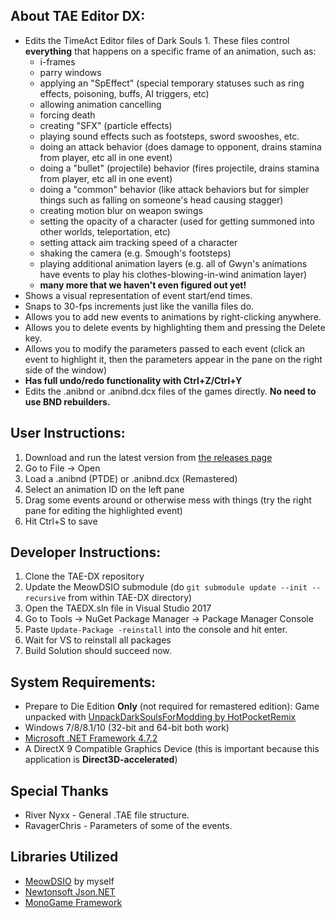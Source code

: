 ## About TAE Editor DX:
* Edits the TimeAct Editor files of Dark Souls 1. These files control **everything** that happens on a specific frame of an animation, such as:
  * i-frames
  * parry windows
  * applying an "SpEffect" (special temporary statuses such as ring effects, poisoning, buffs, AI triggers, etc)
  * allowing animation cancelling
  * forcing death
  * creating "SFX" (particle effects)
  * playing sound effects such as footsteps, sword swooshes, etc.
  * doing an attack behavior (does damage to opponent, drains stamina from player, etc all in one event)
  * doing a "bullet" (projectile) behavior (fires projectile, drains stamina from player, etc all in one event)
  * doing a "common" behavior (like attack behaviors but for simpler things such as falling on someone's head causing stagger)
  * creating motion blur on weapon swings
  * setting the opacity of a character (used for getting summoned into other worlds, teleportation, etc)
  * setting attack aim tracking speed of a character
  * shaking the camera (e.g. Smough's footsteps)
  * playing additional animation layers (e.g. all of Gwyn's animations have events to play his clothes-blowing-in-wind animation layer)
  * **many more that we haven't even figured out yet!**
* Shows a visual representation of event start/end times.
* Snaps to 30-fps increments just like the vanilla files do.
* Allows you to add new events to animations by right-clicking anywhere.
* Allows you to delete events by highlighting them and pressing the Delete key.
* Allows you to modify the parameters passed to each event (click an event to highlight it, then the parameters appear in the pane on the right side of the window)
* **Has full undo/redo functionality with Ctrl+Z/Ctrl+Y**
* Edits the .anibnd or .anibnd.dcx files of the games directly. **No need to use BND rebuilders.**

## User Instructions:
  1. Download and run the latest version from [the releases page](https://github.com/Meowmaritus/TAE-DX/releases)
  1. Go to File -> Open
  1. Load a .anibnd (PTDE) or .anibnd.dcx (Remastered)
  1. Select an animation ID on the left pane
  1. Drag some events around or otherwise mess with things (try the right pane for editing the highlighted event)
  1. Hit Ctrl+S to save
  
## Developer Instructions:
  1. Clone the TAE-DX repository
  1. Update the MeowDSIO submodule (do `git submodule update --init --recursive` from within TAE-DX directory)
  1. Open the TAEDX.sln file in Visual Studio 2017
  1. Go to Tools -> NuGet Package Manager -> Package Manager Console
  1. Paste `Update-Package -reinstall` into the console and hit enter.
  1. Wait for VS to reinstall all packages
  1. Build Solution should succeed now.

## System Requirements:
* Prepare to Die Edition **Only** (not required for remastered edition): Game unpacked with [UnpackDarkSoulsForModding by HotPocketRemix](https://www.nexusmods.com/darksouls/mods/1304/)
* Windows 7/8/8.1/10 (32-bit and 64-bit both work)
* [Microsoft .NET Framework 4.7.2](https://www.microsoft.com/net/download/thank-you/net472)
* A DirectX 9 Compatible Graphics Device (this is important because this application is **Direct3D-accelerated**)

## Special Thanks
* River Nyxx - General .TAE file structure.
* RavagerChris - Parameters of some of the events.

## Libraries Utilized
* [MeowDSIO](https://github.com/Meowmaritus/MeowDSIO) by myself
* [Newtonsoft Json.NET](https://www.newtonsoft.com/json)
* [MonoGame Framework](http://www.monogame.net/)
